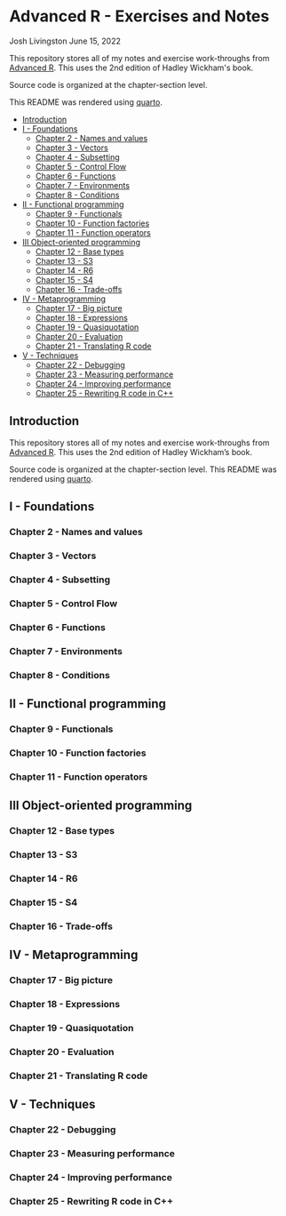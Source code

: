Advanced R - Exercises and Notes
================
Josh Livingston
June 15, 2022

<p>This repository stores all of my notes and exercise work-throughs from <a href="https://adv-r.hadley.nz/">Advanced R</a>. This uses the 2nd edition of Hadley Wickham's book.</p>
<p>Source code is organized at the chapter-section level.</p>
<p>This README was rendered using <a href="https::quarto.org">quarto</a>.


-   <a href="#introduction" id="toc-introduction">Introduction</a>
-   <a href="#i---foundations" id="toc-i---foundations">I - Foundations</a>
    -   <a href="#chapter-2---names-and-values"
        id="toc-chapter-2---names-and-values">Chapter 2 - Names and values</a>
    -   <a href="#chapter-3---vectors" id="toc-chapter-3---vectors">Chapter 3 -
        Vectors</a>
    -   <a href="#chapter-4---subsetting"
        id="toc-chapter-4---subsetting">Chapter 4 - Subsetting</a>
    -   <a href="#chapter-5---control-flow"
        id="toc-chapter-5---control-flow">Chapter 5 - Control Flow</a>
    -   <a href="#chapter-6---functions" id="toc-chapter-6---functions">Chapter
        6 - Functions</a>
    -   <a href="#chapter-7---environments"
        id="toc-chapter-7---environments">Chapter 7 - Environments</a>
    -   <a href="#chapter-8---conditions"
        id="toc-chapter-8---conditions">Chapter 8 - Conditions</a>
-   <a href="#ii---functional-programming"
    id="toc-ii---functional-programming">II - Functional programming</a>
    -   <a href="#chapter-9---functionals"
        id="toc-chapter-9---functionals">Chapter 9 - Functionals</a>
    -   <a href="#chapter-10---function-factories"
        id="toc-chapter-10---function-factories">Chapter 10 - Function
        factories</a>
    -   <a href="#chapter-11---function-operators"
        id="toc-chapter-11---function-operators">Chapter 11 - Function
        operators</a>
-   <a href="#iii-object-oriented-programming"
    id="toc-iii-object-oriented-programming">III Object-oriented
    programming</a>
    -   <a href="#chapter-12---base-types"
        id="toc-chapter-12---base-types">Chapter 12 - Base types</a>
    -   <a href="#chapter-13---s3" id="toc-chapter-13---s3">Chapter 13 - S3</a>
    -   <a href="#chapter-14---r6" id="toc-chapter-14---r6">Chapter 14 - R6</a>
    -   <a href="#chapter-15---s4" id="toc-chapter-15---s4">Chapter 15 - S4</a>
    -   <a href="#chapter-16---trade-offs"
        id="toc-chapter-16---trade-offs">Chapter 16 - Trade-offs</a>
-   <a href="#iv---metaprogramming" id="toc-iv---metaprogramming">IV -
    Metaprogramming</a>
    -   <a href="#chapter-17---big-picture"
        id="toc-chapter-17---big-picture">Chapter 17 - Big picture</a>
    -   <a href="#chapter-18---expressions"
        id="toc-chapter-18---expressions">Chapter 18 - Expressions</a>
    -   <a href="#chapter-19---quasiquotation"
        id="toc-chapter-19---quasiquotation">Chapter 19 - Quasiquotation</a>
    -   <a href="#chapter-20---evaluation"
        id="toc-chapter-20---evaluation">Chapter 20 - Evaluation</a>
    -   <a href="#chapter-21---translating-r-code"
        id="toc-chapter-21---translating-r-code">Chapter 21 - Translating R
        code</a>
-   <a href="#v---techniques" id="toc-v---techniques">V - Techniques</a>
    -   <a href="#chapter-22---debugging"
        id="toc-chapter-22---debugging">Chapter 22 - Debugging</a>
    -   <a href="#chapter-23---measuring-performance"
        id="toc-chapter-23---measuring-performance">Chapter 23 - Measuring
        performance</a>
    -   <a href="#chapter-24---improving-performance"
        id="toc-chapter-24---improving-performance">Chapter 24 - Improving
        performance</a>
    -   <a href="#chapter-25---rewriting-r-code-in-c"
        id="toc-chapter-25---rewriting-r-code-in-c">Chapter 25 - Rewriting R
        code in C++</a>

## Introduction

This repository stores all of my notes and exercise work-throughs from
[Advanced R](https://adv-r.hadley.nz/). This uses the 2nd edition of
Hadley Wickham’s book.

Source code is organized at the chapter-section level. This README was
rendered using [quarto](https://quarto.org/).

## I - Foundations

### Chapter 2 - Names and values

### Chapter 3 - Vectors

### Chapter 4 - Subsetting

### Chapter 5 - Control Flow

### Chapter 6 - Functions

### Chapter 7 - Environments

### Chapter 8 - Conditions

## II - Functional programming

### Chapter 9 - Functionals

### Chapter 10 - Function factories

### Chapter 11 - Function operators

## III Object-oriented programming

### Chapter 12 - Base types

### Chapter 13 - S3

### Chapter 14 - R6

### Chapter 15 - S4

### Chapter 16 - Trade-offs

## IV - Metaprogramming

### Chapter 17 - Big picture

### Chapter 18 - Expressions

### Chapter 19 - Quasiquotation

### Chapter 20 - Evaluation

### Chapter 21 - Translating R code

## V - Techniques

### Chapter 22 - Debugging

### Chapter 23 - Measuring performance

### Chapter 24 - Improving performance

### Chapter 25 - Rewriting R code in C++
